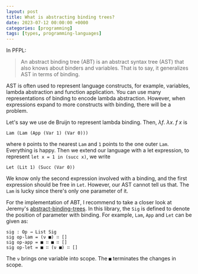```yaml
---
layout: post
title: What is abstracting binding trees?
date: 2023-07-12 00:00:00 +0000
categories: [programming]
tags: [types, programming-languages]
---
```


In PFPL:

> An abstract binding tree (ABT) is an abstract syntax tree (AST) that also knows about binders and variables. That is to say, it generalizes AST in terms of binding.

AST is often used to represent language constructs, for example, variables, lambda abstraction and function application. You can use many representations of binding to encode lambda abstraction. However, when expressions expand to more constructs with binding, there will be a problem.

Let's say we use de Bruijn to represent lambda binding. Then, $\lambda f.~ \lambda x.~ f~x$ is

```
Lam (Lam (App (Var 1) (Var 0)))
```

where `0` points to the nearest `Lam` and `1` points to the one outer `Lam`. Everything is happy. Then we extend our language with a let expression, to represent `let x = 1 in (succ x)`, we write

```
Let (Lit 1) (Succ (Var 0))
```

We know only the second expression involved with a binding, and the first expression should be free in `Let`. However, our AST cannot tell us that. The `Lam` is lucky since there's only one parameter of it.

For the implementation of ABT, I recommend to take a closer look at Jeremy's [abstract-binding-trees](https://github.com/jsiek/abstract-binding-trees). In this library, the `Sig` is defined to denote the position of parameter with binding. For example, `Lam`, `App` and `Let` can be given as:

```
sig : Op → List Sig
sig op-lam = (ν ■) ∷ []
sig op-app = ■ ∷ ■ ∷ []
sig op-let = ■ ∷ (ν ■) ∷ []
```

The `ν` brings one variable into scope. The `■` terminates the changes in scope.
